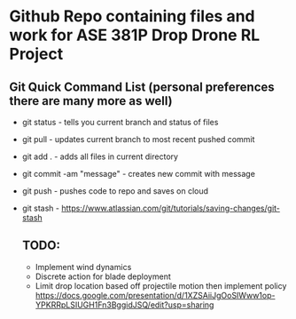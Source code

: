 # Github Repo containing files and work for ASE 381P Drop Drone RL Project

## Git Quick Command List (personal preferences there are many more as well)
* git status - tells you current branch and status of files
* git pull - updates current branch to most recent pushed commit
* git add . - adds all files in current directory
* git commit -am "message" - creates new commit with message
* git push - pushes code to repo and saves on cloud

* git stash - https://www.atlassian.com/git/tutorials/saving-changes/git-stash

  ## TODO:
  * Implement wind dynamics
  * Discrete action for blade deployment
  * Limit drop location based off projectile motion then implement policy
https://docs.google.com/presentation/d/1XZSAiiJgOoSIWww1op-YPKRRpLSIUGH1Fn3BggidJSQ/edit?usp=sharing

